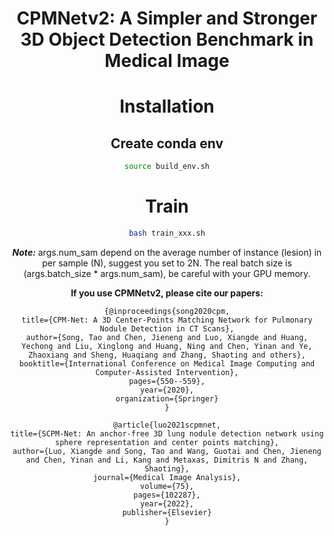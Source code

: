<div align="center">

# CPMNetv2: A Simpler and Stronger 3D Object Detection Benchmark in Medical Image

# Installation
## Create conda env  
```bash
source build_env.sh
```

# Train  
```bash
bash train_xxx.sh
```
***Note:*** args.num_sam depend on the average number of instance (lesion) in per sample (N), suggest you set to 2N. The real batch size is (args.batch_size * args.num_sam), be careful with your GPU memory.

**If you use CPMNetv2, please cite our papers:**
    
    {@inproceedings{song2020cpm,
    title={CPM-Net: A 3D Center-Points Matching Network for Pulmonary Nodule Detection in CT Scans},
    author={Song, Tao and Chen, Jieneng and Luo, Xiangde and Huang, Yechong and Liu, Xinglong and Huang, Ning and Chen, Yinan and Ye, Zhaoxiang and Sheng, Huaqiang and Zhang, Shaoting and others},
    booktitle={International Conference on Medical Image Computing and Computer-Assisted Intervention},
    pages={550--559},
    year={2020},
    organization={Springer}
    }
    
    @article{luo2021scpmnet,
    title={SCPM-Net: An anchor-free 3D lung nodule detection network using sphere representation and center points matching},
    author={Luo, Xiangde and Song, Tao and Wang, Guotai and Chen, Jieneng and Chen, Yinan and Li, Kang and Metaxas, Dimitris N and Zhang, Shaoting},
    journal={Medical Image Analysis},
    volume={75},
    pages={102287},
    year={2022},
    publisher={Elsevier}
    }



